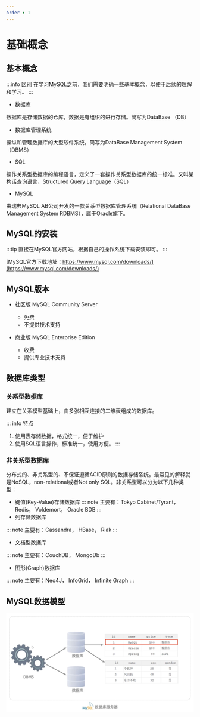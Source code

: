 ```yaml
---
order : 1
---
```

# 基础概念

## 基本概念

:::info 区别
在学习MySQL之前，我们需要明确一些基本概念，以便于后续的理解和学习。
:::

- 数据库

数据库是存储数据的仓库，数据是有组织的进行存储。简写为DataBase （DB）

- 数据库管理系统

操纵和管理数据库的大型软件系统。简写为DataBase Management System （DBMS）

- SQL

操作关系型数据库的编程语言，定义了一套操作关系型数据库的统一标准。又叫架构话查询语言，Structured Query Language（SQL）

- MySQL

由瑞典MySQL AB公司开发的一款关系型数据库管理系统（Relational DataBase Management System RDBMS），属于Oracle旗下。

## MySQL的安装

:::tip 
直接在MySQL官方网站，根据自己的操作系统下载安装即可。
:::

[MySQL官方下载地址：https://www.mysql.com/downloads/](https://www.mysql.com/downloads/)

## MySQL版本

- 社区版 MySQL Community Server
    - 免费
    - 不提供技术支持

- 商业版 MySQL Enterprise Edition
    - 收费
    - 提供专业技术支持

## 数据库类型

### 关系型数据库

建立在关系模型基础上，由多张相互连接的二维表组成的数据库。

::: info 特点
1. 使用表存储数据，格式统一，便于维护
2. 使用SQL语言操作，标准统一，使用方便。
::: 

### 非关系型数据库

分布式的、非关系型的、不保证遵循ACID原则的数据存储系统。最常见的解释就是NoSQL，non-relational或者Not only SQL。非关系型可以分为以下几种类型：


- 键值(Key-Value)存储数据库
::: note
主要有：Tokyo Cabinet/Tyrant， Redis， Voldemort， Oracle BDB
:::
- 列存储数据库

::: note 
主要有：Cassandra， HBase， Riak
::: 
- 文档型数据库

::: note
主要有：CouchDB， MongoDb
:::
- 图形(Graph)数据库

::: note 
主要有：Neo4J， InfoGrid， Infinite Graph
:::

## MySQL数据模型

![MySQL数据模型](../../../../assets/mysql-base/2023-04-08-23-50-11.png)